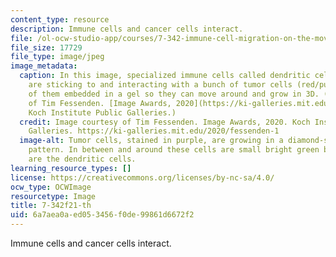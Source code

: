 ```yaml
---
content_type: resource
description: Immune cells and cancer cells interact.
file: /ol-ocw-studio-app/courses/7-342-immune-cell-migration-on-the-move-in-response-to-pathogens-and-cancer-immunotherapy-fall-2021/6a7aea0aed053456f0de99861d6672f2_7-342f21-th.jpg
file_size: 17729
file_type: image/jpeg
image_metadata:
  caption: In this image, specialized immune cells called dendritic cells (in green)
    are sticking to and interacting with a bunch of tumor cells (red/purple), all
    of them embedded in a gel so they can move around and grow in 3D. (Image courtesy
    of Tim Fessenden. [Image Awards, 2020](https://ki-galleries.mit.edu/2020/fessenden-1).
    Koch Institute Public Galleries.)
  credit: Image courtesy of Tim Fessenden. Image Awards, 2020. Koch Institute Public
    Galleries. https://ki-galleries.mit.edu/2020/fessenden-1
  image-alt: Tumor cells, stained in purple, are growing in a diamond-shaped lattice
    pattern. In between and around these cells are small bright green blobs, which
    are the dendritic cells.
learning_resource_types: []
license: https://creativecommons.org/licenses/by-nc-sa/4.0/
ocw_type: OCWImage
resourcetype: Image
title: 7-342f21-th
uid: 6a7aea0a-ed05-3456-f0de-99861d6672f2
---
```

Immune cells and cancer cells interact.